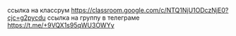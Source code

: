 ссылка на классрум https://classroom.google.com/c/NTQ1NjU1ODczNjE0?cjc=g2pycdu
ссылка на группу в телеграме https://t.me/+9VQX1s95qWU3OWYy